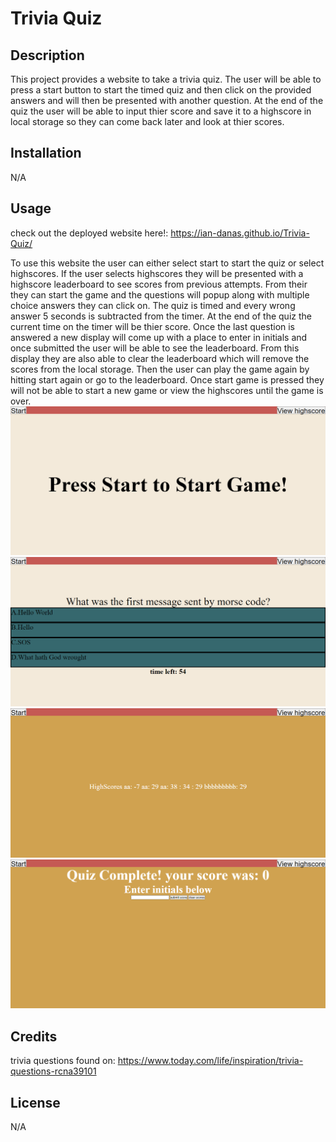 # Trivia Quiz
## Description

This project provides a website to take a trivia quiz. The user will be able to press a start button to start the timed quiz and then click on the provided answers and will then be presented with another question. At the end of the quiz the user will be able to input thier score and save it to a highscore in local storage so they can come back later and look at thier scores.

## Installation
N/A

## Usage
check out the deployed website here!: https://ian-danas.github.io/Trivia-Quiz/

To use this website the user can either select start to start the quiz or select highscores. If the user selects highscores they will be presented with a highscore leaderboard to see scores from previous attempts. From their they can start the game and the questions will popup along with multiple choice answers they can click on. The quiz is timed and every wrong answer 5 seconds is subtracted from the timer. At the end of the quiz the current time on the timer will be thier score. Once the last question is answered a new display will come up with a place to enter in initials and once submitted the user will be able to see the leaderboard. From this display they are also able to clear the leaderboard which will remove the scores from the local storage. Then the user can play the game again by hitting start again or go to the leaderboard. Once start game is pressed they will not be able to start a new game or view the highscores until the game is over.
![Alt text](./Assets/loadScrren.png "game home screen")
![Alt text](./Assets/gamePlayScreen.png "game during quiz")
![Alt text](./Assets/highscoreScreen.png "highscore screen")
![Alt text](./Assets/endGameScreen.png "end of game screen")


## Credits
trivia questions found on: https://www.today.com/life/inspiration/trivia-questions-rcna39101

## License
N/A